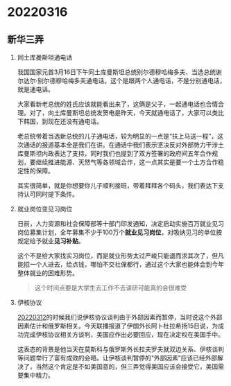 # 20220316

## 新华三弄

1. 同土库曼斯坦通电话

   我国国家元首3月16日下午同土库曼斯坦总统别尔德穆哈梅多夫、当选总统谢尔达尔·别尔德穆哈梅多夫通电话。这个是跟两个人通电话，不是分别通电话，就是通电话。

   大家看新老总统的姓氏应该就能看出来了，这俩是父子，一起通电话也合情合理。对了，向土库曼斯坦总统发贺电是昨天，今天就通电话了，大家可以类比下韩国，到现在还没有通电话。

   老总统带着当选新总统的儿子通电话，较为明显的一点是“扶上马送一程”，这次通话的报道基本全是我们在讲。在通话中我们表示坚决反对外部势力干涉土库曼斯坦内政表达了支持，同时我们也提到了双方签署的政府间五年合作规划，要继续推进能源、天然气等各领域合作，这一点其实是要一个土方合作稳定性的保障。

   其实很简单，就是你想要你儿子顺利接班，带着拜拜各个码头，我们表达下支持认可同时提下条件。

2. 就业岗位变见习岗位

   日前，人力资源和社会保障部等十部门印发通知，决定启动实施百万就业见习岗位募集计划，全年募集不少于100万个**就业见习岗位**，对吸纳见习的单位按规定给予就业**见习补贴**。

   这个不是给大家找实习岗位，而是就业形势太过严峻只能退而求其次了，但凡能招一个人进去，给点钱，哪怕不交社保都行，通过这个大家也能体会到今年整体就业的困难形势。

   > 这个时间点要是大学生去工作不去读研可能真的会很难受

3. 伊核协议

   [20220312](http://mp.weixin.qq.com/s?__biz=MzU4MTg4MTA1Mg==&mid=2247502000&idx=1&sn=25055e95824ba12a919ccdb5031096d6&chksm=fd425503ca35dc1578553b1436e27fd204f395aeacd94d89fa8640a659b29b54c296d96d456a&scene=21#wechat_redirect)的时候我们说伊核协议谈判由于外部因素而暂停，当时说这个外部因素估计和俄罗斯相关。今天联播报道了伊朗外长阿卜杜拉希扬15日说，为成功完成伊核协议相关方谈判，美国应作出必要回应，现在决定权在美国手中。

   这表态的背景是他当天在莫斯科与俄罗斯外长拉夫罗夫就双边关系、伊核谈判等问题举行了富有成效的会晤。让伊核谈判暂停的“外部因素”应该已经外部解决了，当然这个肯定是不如美国意的，但三弄觉得美国应该会接受它，美国需要集中精力。